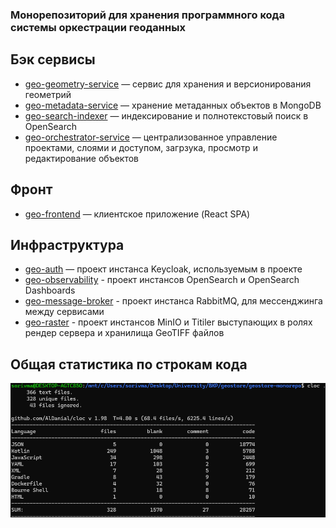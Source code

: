 ### Монорепозиторий для хранения программного кода системы оркестрации геоданных

## Бэк сервисы
- [geo-geometry-service](https://github.com/sorivma/geo-geometry-service) — сервис для хранения и версионирования геометрий
- [geo-metadata-service](https://github.com/sorivma/geo-metadata-service) — хранение метаданных объектов в MongoDB
- [geo-search-indexer](https://github.com/sorivma/geo-search-indexer) — индексирование и полнотекстовый поиск в OpenSearch
- [geo-orchestrator-service](https://github.com/sorivma/geo-orchestrator-service) — централизованное управление проектами, слоями и доступом, загрзука, просмотр и редактирование объектов

## Фронт
- [geo-frontend](https://github.com/sorivma/geo-frontend) — клиентское приложение (React SPA)

## Инфраструктура
- [geo-auth](https://github.com/sorivma/geo-auth) — проект инстанса Keycloak, используемым в проекте
- [geo-observability](https://github.com/sorivma/geo-observability) - проект инстансов OpenSearch и OpenSearch Dashboards
- [geo-message-broker](https://github.com/sorivma/geo-message-broker) - проект инстанса RabbitMQ, для мессенджинга между сервисами
- [geo-raster](https://github.com/sorivma/geo-raster) - проект инстансов MinIO и Titiler выступающих в ролях рендер сервера и хранилища GeoTIFF файлов

## Общая статистика по строкам кода

![Общая статистика по строкам кода](./bench.png)
 
